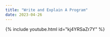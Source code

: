 ```yaml
---
title: "Write and Explain A Program"
date: 2023-04-26
---
```


{% include youtube.html id="kj4YRSaZr7Y" %}

